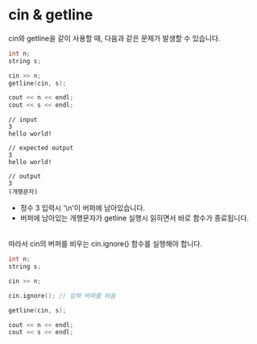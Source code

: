 # cin & getline

cin와 getline을 같이 사용할 때, 다음과 같은 문제가 발생할 수 있습니다.

``` c++
int n;
string s;

cin >> n;
getline(cin, s);

cout << n << endl;
cout << s << endl;
```

```
// input
3
hello world!

// expected output
3
hello world!

// output
3
(개행문자)
```

* 정수 3 입력시 '\\n'이 버퍼에 남아있습니다.
* 버퍼에 남아있는 개행문자가 getline 실행시 읽히면서 바로 함수가 종료됩니다.

<br>
따라서 cin의 버퍼를 비우는 cin.ignore() 함수를 실행해야 합니다.

```c++
int n;
string s;

cin >> n;

cin.ignore(); // 입력 버퍼를 비움

getline(cin, s);

cout << n << endl;
cout << s << endl;
```

